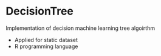 # DecisionTree
 Implementation of decision machine learning tree algoirthm 
- Applied for static dataset 
- R programming language 
